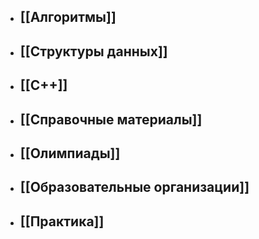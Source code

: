 - ## [[Алгоритмы]]
- ## [[Структуры данных]]
- ## [[С++]]
- ## [[Справочные материалы]]
- ## [[Олимпиады]]
- ## [[Образовательные организации]]
- ## [[Практика]]
